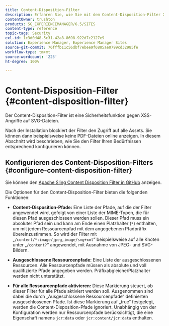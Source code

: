 ```yaml
---
title: Content-Disposition-Filter
description: Erfahren Sie, wie Sie mit dem Content-Disposition-Filter XSS-Angriffe verhindern können.
contentOwner: trushton
products: SG_EXPERIENCEMANAGER/6.5/SITES
content-type: reference
topic-tags: Security
exl-id: 1c3d0d48-5c31-42a8-8698-922d7c2127e9
solution: Experience Manager, Experience Manager Sites
source-git-commit: 76fffb11c56dbf7ebee9f6805ae0799cd32985fe
workflow-type: tm+mt
source-wordcount: '225'
ht-degree: 100%

---
```


# Content-Disposition-Filter {#content-disposition-filter}

Der Content-Disposition-Filter ist eine Sicherheitsfunktion gegen XSS-Angriffe auf SVG-Dateien.

Nach der Installation blockiert der Filter den Zugriff auf alle Assets. Sie können dann beispielsweise keine PDF-Dateien online anzeigen. In diesem Abschnitt wird beschrieben, wie Sie den Filter Ihren Bedürfnissen entsprechend konfigurieren können.

## Konfigurieren des Content-Disposition-Filters {#configure-content-disposition-filter}

Sie können den [Apache Sling Content Disposition Filter in GitHub](https://github.com/apache/sling-org-apache-sling-security/blob/master/src/main/java/org/apache/sling/security/impl/ContentDispositionFilterConfiguration.java) anzeigen.

Die Optionen für den Content-Disposition-Filter bieten die folgenden Funktionen:

* **Content-Disposition-Pfade:** Eine Liste der Pfade, auf die der Filter angewendet wird, gefolgt von einer Liste der MIME-Typen, die für diesen Pfad ausgeschlossen werden sollen. Dieser Pfad muss ein absoluter Pfad sein und kann am Ende einen Platzhalter (`*`) enthalten, um mit jedem Ressourcenpfad mit dem angegebenen Pfadpräfix übereinzustimmen. So wird der Filter mit „`/content/*:image/jpeg,image/svg+xml`“ beispielsweise auf alle Knoten unter „`/content?`“ angewendet, mit Ausnahme von JPEG- und SVG-Bildern.

* **Ausgeschlossene Ressourcenpfade:** Eine Liste der ausgeschlossenen Ressourcen. Alle Ressourcenpfade müssen als absolute und voll qualifizierte Pfade angegeben werden. Präfixabgleiche/Platzhalter werden nicht unterstützt.

* **Für alle Ressourcenpfade aktivieren:** Diese Markierung steuert, ob dieser Filter für alle Pfade aktiviert werden soll. Ausgenommen sind dabei die durch „Ausgeschlossene Ressourcenpfade“ definierten ausgeschlossenen Pfade. Ist diese Markierung auf „true“ festgelegt, werden die Content-Disposition-Pfade ignoriert. Unabhängig von der Konfiguration werden nur Ressourcenpfade berücksichtigt, die eine Eigenschaft namens `jcr:data` oder `jcr:content/jcr:data` enthalten.
